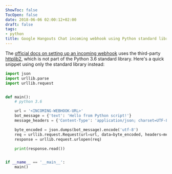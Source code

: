 ```yaml
---
ShowToc: false
TocOpen: false
date: 2018-06-06 02:00:12+02:00
draft: false
tags:
- python
title: Google Hangouts Chat incoming webhook using Python standard library only
---
```


The [official docs on setting up an incoming webhook](https://developers.google.com/hangouts/chat/quickstart/incoming-bot-python) uses the third-party [httplib2](https://github.com/httplib2/httplib2), which is not part of the Python 3.6 standard library. Here's a quick snippet using only the standard library instead:

```python
import json
import urllib.parse
import urllib.request


def main():
    # python 3.6

    url = '<INCOMING-WEBHOOK-URL>'
    bot_message = {'text': 'Hello from Python script!'}
    message_headers = {'Content-Type': 'application/json; charset=UTF-8'}

    byte_encoded = json.dumps(bot_message).encode('utf-8')
    req = urllib.request.Request(url=url, data=byte_encoded, headers=message_headers)
    response = urllib.request.urlopen(req)

    print(response.read())


if __name__ == '__main__':
    main()
```
